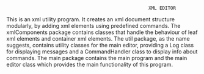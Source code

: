                                                         XML EDITOR
This is an xml utility program. It creates an xml document structure modularly, by adding xml elements using predefined commands.
The xmlComponents package contains classes that handle the behaviour of leaf xml elements and container xml elements.
The util package, as the name suggests, contains utility classes for the main editor, providing a Log class for displaying messages and a CommandHandler class to display info about commands.
The main package contains the main program and the main editor class which provides the main functionality of this program.
